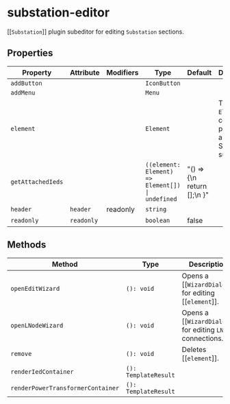 # substation-editor

[[`Substation`]] plugin subeditor for editing `Substation` sections.

## Properties

| Property          | Attribute  | Modifiers | Type                                             | Default                        | Description                                      |
|-------------------|------------|-----------|--------------------------------------------------|--------------------------------|--------------------------------------------------|
| `addButton`       |            |           | `IconButton`                                     |                                |                                                  |
| `addMenu`         |            |           | `Menu`                                           |                                |                                                  |
| `element`         |            |           | `Element`                                        |                                | The edited `Element`, a common property of all Substation subeditors. |
| `getAttachedIeds` |            |           | `((element: Element) => Element[]) \| undefined` | "() => {\n    return [];\n  }" |                                                  |
| `header`          | `header`   | readonly  | `string`                                         |                                |                                                  |
| `readonly`        | `readonly` |           | `boolean`                                        | false                          |                                                  |

## Methods

| Method                            | Type                 | Description                                      |
|-----------------------------------|----------------------|--------------------------------------------------|
| `openEditWizard`                  | `(): void`           | Opens a [[`WizardDialog`]] for editing [[`element`]]. |
| `openLNodeWizard`                 | `(): void`           | Opens a [[`WizardDialog`]] for editing `LNode` connections. |
| `remove`                          | `(): void`           | Deletes [[`element`]].                           |
| `renderIedContainer`              | `(): TemplateResult` |                                                  |
| `renderPowerTransformerContainer` | `(): TemplateResult` |                                                  |
